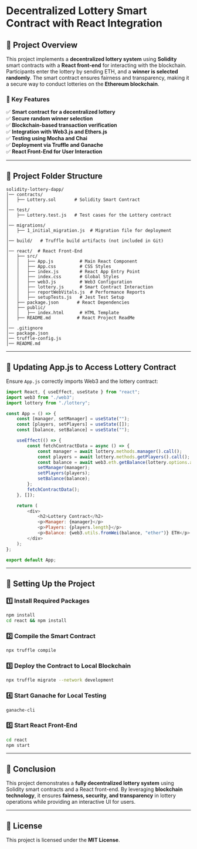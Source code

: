 # **Decentralized Lottery Smart Contract with React Integration**

## **📌 Project Overview**

This project implements a **decentralized lottery system** using **Solidity** smart contracts with a **React front-end** for interacting with the blockchain. Participants enter the lottery by sending ETH, and a **winner is selected randomly**. The smart contract ensures fairness and transparency, making it a secure way to conduct lotteries on the **Ethereum blockchain**.

### **🚀 Key Features**

✅ **Smart contract for a decentralized lottery**\
✅ **Secure random winner selection**\
✅ **Blockchain-based transaction verification**\
✅ **Integration with Web3.js and Ethers.js**\
✅ **Testing using Mocha and Chai**\
✅ **Deployment via Truffle and Ganache**\
✅ **React Front-End for User Interaction**

---

## **📌 Project Folder Structure**

```
solidity-lottery-dapp/
│── contracts/
│   ├── Lottery.sol       # Solidity Smart Contract
│
│── test/
│   ├── Lottery.test.js   # Test cases for the Lottery contract
│
│── migrations/
│   ├── 1_initial_migration.js  # Migration file for deployment
│
│── build/   # Truffle build artifacts (not included in Git)
│
│── react/  # React Front-End
│   ├── src/
│   │   ├── App.js          # Main React Component
│   │   ├── App.css         # CSS Styles
│   │   ├── index.js        # React App Entry Point
│   │   ├── index.css       # Global Styles
│   │   ├── web3.js         # Web3 Configuration
│   │   ├── lottery.js      # Smart Contract Interaction
│   │   ├── reportWebVitals.js  # Performance Reports
│   │   ├── setupTests.js   # Jest Test Setup
│   ├── package.json       # React Dependencies
│   ├── public/
│   │   ├── index.html      # HTML Template
│   ├── README.md          # React Project ReadMe
│
│── .gitignore
│── package.json
│── truffle-config.js
│── README.md
```

---

## **📌 Updating App.js to Access Lottery Contract**
Ensure `App.js` correctly imports Web3 and the lottery contract:

```javascript
import React, { useEffect, useState } from "react";
import web3 from "./web3";
import lottery from "./lottery";

const App = () => {
    const [manager, setManager] = useState("");
    const [players, setPlayers] = useState([]);
    const [balance, setBalance] = useState("");

    useEffect(() => {
        const fetchContractData = async () => {
            const manager = await lottery.methods.manager().call();
            const players = await lottery.methods.getPlayers().call();
            const balance = await web3.eth.getBalance(lottery.options.address);
            setManager(manager);
            setPlayers(players);
            setBalance(balance);
        };
        fetchContractData();
    }, []);

    return (
        <div>
            <h2>Lottery Contract</h2>
            <p>Manager: {manager}</p>
            <p>Players: {players.length}</p>
            <p>Balance: {web3.utils.fromWei(balance, "ether")} ETH</p>
        </div>
    );
};

export default App;
```

---

## **📌 Setting Up the Project**

### **1️⃣ Install Required Packages**

```bash
npm install
cd react && npm install
```

### **2️⃣ Compile the Smart Contract**

```bash
npx truffle compile
```

### **3️⃣ Deploy the Contract to Local Blockchain**

```bash
npx truffle migrate --network development
```

### **4️⃣ Start Ganache for Local Testing**

```bash
ganache-cli
```

### **5️⃣ Start React Front-End**

```bash
cd react
npm start
```

---

## **📌 Conclusion**

This project demonstrates a **fully decentralized lottery system** using Solidity smart contracts and a React front-end. By leveraging **blockchain technology**, it ensures **fairness, security, and transparency** in lottery operations while providing an interactive UI for users.

---

## **📌 License**

This project is licensed under the **MIT License**.

